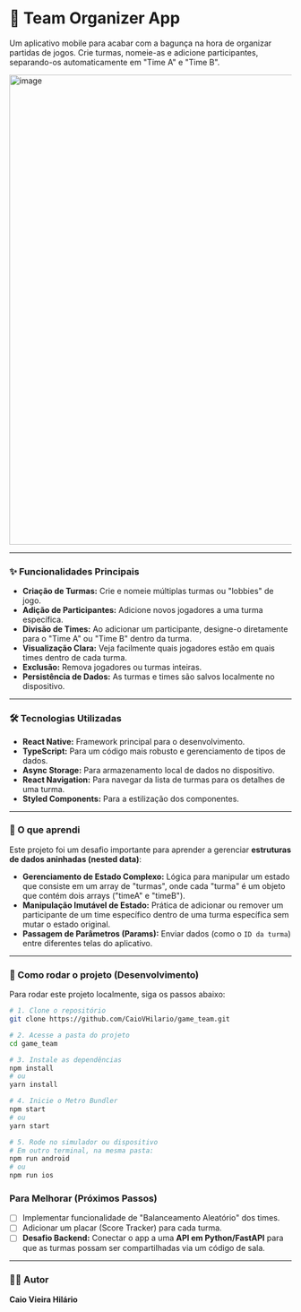 # 🚀 Team Organizer App

Um aplicativo mobile para acabar com a bagunça na hora de organizar partidas de jogos. Crie turmas, nomeie-as e adicione participantes, separando-os automaticamente em "Time A" e "Time B".

<img width="1238" height="839" alt="image" src="https://github.com/user-attachments/assets/bc66e137-f436-44e8-a211-c0859247367e" />

---

### ✨ Funcionalidades Principais

* **Criação de Turmas:** Crie e nomeie múltiplas turmas ou "lobbies" de jogo.
* **Adição de Participantes:** Adicione novos jogadores a uma turma específica.
* **Divisão de Times:** Ao adicionar um participante, designe-o diretamente para o "Time A" ou "Time B" dentro da turma.
* **Visualização Clara:** Veja facilmente quais jogadores estão em quais times dentro de cada turma.
* **Exclusão:** Remova jogadores ou turmas inteiras.
* **Persistência de Dados:** As turmas e times são salvos localmente no dispositivo.

---

### 🛠️ Tecnologias Utilizadas

* **React Native:** Framework principal para o desenvolvimento.
* **TypeScript:** Para um código mais robusto e gerenciamento de tipos de dados.
* **Async Storage:** Para armazenamento local de dados no dispositivo.
* **React Navigation:** Para navegar da lista de turmas para os detalhes de uma turma.
* **Styled Components:** Para a estilização dos componentes.

---

### 📖 O que aprendi

Este projeto foi um desafio importante para aprender a gerenciar **estruturas de dados aninhadas (nested data)**:

* **Gerenciamento de Estado Complexo:** Lógica para manipular um estado que consiste em um array de "turmas", onde cada "turma" é um objeto que contém dois arrays ("timeA" e "timeB").
* **Manipulação Imutável de Estado:** Prática de adicionar ou remover um participante de um time específico dentro de uma turma específica sem mutar o estado original.
* **Passagem de Parâmetros (Params):** Enviar dados (como o `ID da turma`) entre diferentes telas do aplicativo.

---

### 🏃 Como rodar o projeto (Desenvolvimento)

Para rodar este projeto localmente, siga os passos abaixo:

```bash
# 1. Clone o repositório
git clone https://github.com/CaioVHilario/game_team.git

# 2. Acesse a pasta do projeto
cd game_team

# 3. Instale as dependências
npm install
# ou
yarn install

# 4. Inicie o Metro Bundler
npm start
# ou
yarn start

# 5. Rode no simulador ou dispositivo
# Em outro terminal, na mesma pasta:
npm run android
# ou
npm run ios

```

### Para Melhorar (Próximos Passos)

* [ ] Implementar funcionalidade de "Balanceamento Aleatório" dos times.
* [ ] Adicionar um placar (Score Tracker) para cada turma.
* [ ] **Desafio Backend:** Conectar o app a uma **API em Python/FastAPI** para que as turmas possam ser compartilhadas via um código de sala.

---

### 👨‍💻 Autor

**Caio Vieira Hilário**
